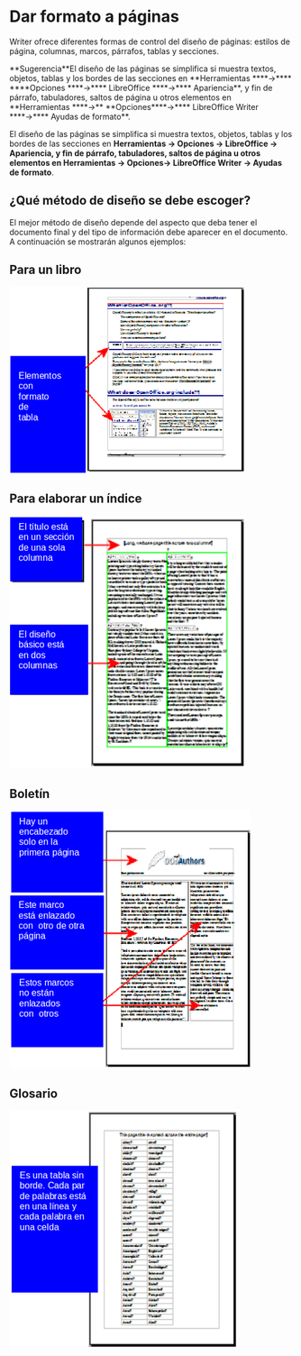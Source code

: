 
# Dar formato a páginas

Writer ofrece diferentes formas de control del diseño de páginas: estilos de página, columnas, marcos, párrafos, tablas y secciones.
<td width="16%" bgcolor="#83caff">**Sugerencia**</td><td width="84%">El diseño de las páginas se simplifica si muestra textos, objetos, tablas y los bordes de las secciones en **Herramientas ****→**** ****Opciones ****→**** LibreOffice ****→**** Apariencia**, y fin de párrafo, tabuladores, saltos de página u otros elementos en **Herramientas ****→** **Opciones****→**** LibreOffice Writer ****→**** Ayudas de formato**.</td>

El diseño de las páginas se simplifica si muestra textos, objetos, tablas y los bordes de las secciones en **Herramientas ****→**** ****Opciones ****→**** LibreOffice ****→**** Apariencia**, y fin de párrafo, tabuladores, saltos de página u otros elementos en **Herramientas ****→** **Opciones****→**** LibreOffice Writer ****→**** Ayudas de formato**.

## ¿Qué método de diseño se debe escoger?

El mejor método de diseño depende del aspecto que deba tener el documento final y del tipo de información debe aparecer en el documento. A continuación se mostrarán algunos ejemplos:

## Para un libro

![](img/Seleccion_271.png)
## Para elaborar un índice

![](img/Seleccion_272.png)
## Boletín

![](img/Seleccion_273.png)
## Glosario

![](img/Seleccion_274.png)
 

